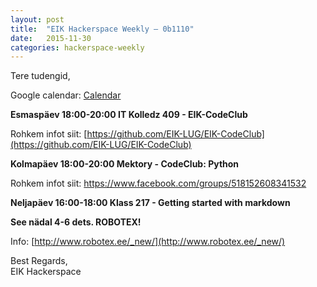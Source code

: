 ```yaml
---
layout: post
title:  "EIK Hackerspace Weekly – 0b1110"
date:   2015-11-30
categories: hackerspace-weekly
---
```


Tere tudengid,

Google calendar: [Calendar](https://www.google.com/calendar/embed?src=c28hbeqbtg3ri59eebm6fp3bto%40group.calendar.google.com&ctz=Europe/Tallinn)

**Esmaspäev 18:00-20:00 IT Kolledz 409 - EIK-CodeClub**

Rohkem infot siit: [https://github.com/EIK-LUG/EIK-CodeClub](https://github.com/EIK-LUG/EIK-CodeClub)

**Kolmapäev 18:00-20:00 Mektory - CodeClub: Python**

Rohkem infot siit: [https://www.facebook.com/groups/518152608341532 ](https://www.facebook.com/groups/518152608341532) 

**Neljapäev 16:00-18:00 Klass 217 - Getting started with markdown**

**See nädal 4-6 dets. ROBOTEX!**

Info: [http://www.robotex.ee/_new/](http://www.robotex.ee/_new/)

Best Regards,<br>
EIK Hackerspace
